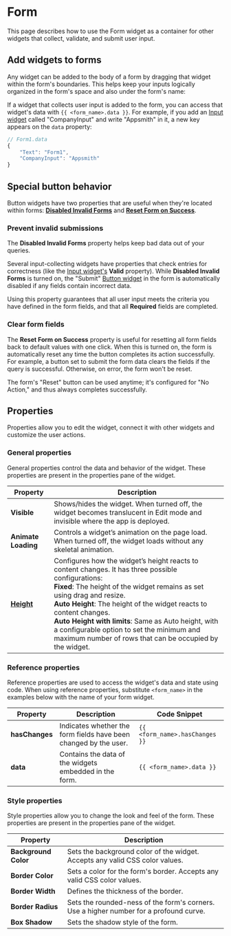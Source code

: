 # Form

This page describes how to use the Form widget as a container for other widgets that collect, validate, and submit user input.

<VideoEmbed host="youtube" videoId="UgpQ0ZOnzdg" title="How to use Form Widget" caption="How to use Form Widget"/>

## Add widgets to forms

Any widget can be added to the body of a form by dragging that widget within the form's boundaries. This helps keep your inputs logically organized in the form's space and also under the form's name:

If a widget that collects user input is added to the form, you can access that widget's data with `{{ <form_name>.data }}`. For example, if you add an [Input widget](/reference/widgets/input) called "CompanyInput" and write "Appsmith" in it, a new key appears on the `data` property:

```javascript
// Form1.data
{
	"Text": "Form1",
	"CompanyInput": "Appsmith"
}
```

## Special button behavior

Button widgets have two properties that are useful when they're located within forms: [**Disabled Invalid Forms**](#prevent-invalid-submissions) and [**Reset Form on Success**](#clear-form-fields).

### Prevent invalid submissions

The **Disabled Invalid Forms** property helps keep bad data out of your queries.

Several input-collecting widgets have properties that check entries for correctness (like the [Input widget's](/reference/widgets/input) **Valid** property). While **Disabled Invalid Forms** is turned on, the "Submit" [Button widget](/reference/widgets/button) in the form is automatically disabled if any fields contain incorrect data.

Using this property guarantees that all user input meets the criteria you have defined in the form fields, and that all **Required** fields are completed.

### Clear form fields

The **Reset Form on Success** property is useful for resetting all form fields back to default values with one click. When this is turned on, the form is automatically reset any time the button completes its action successfully. For example, a button set to submit the form data clears the fields if the query is successful. Otherwise, on error, the form won't be reset.

The form's "Reset" button can be used anytime; it's configured for "No Action," and thus always completes successfully.

## Properties

Properties allow you to edit the widget, connect it with other widgets and customize the user actions.

### General properties

General properties control the data and behavior of the widget. These properties are present in the properties pane of the widget.

| **Property**         | **Description**  |
| -------------------- | -----------------| 
| **Visible**          | Shows/hides the widget. When turned off, the widget becomes translucent in Edit mode and invisible where the app is deployed.  |
| **Animate Loading**  | Controls a widget’s animation on the page load. When turned off, the widget loads without any skeletal animation. |
| [**Height**](/reference/widgets#height) | Configures how the widget’s height reacts to content changes. It has three possible configurations:<br/>**Fixed**: The height of the widget remains as set using drag and resize.<br/>**Auto Height**: The height of the widget reacts to content changes.<br/>  **Auto Height with limits**: Same as Auto height, with a configurable option to set the minimum and maximum number of rows that can be occupied by the widget. |

### Reference properties

Reference properties are used to access the widget's data and state using code. When using reference properties, substitute `<form_name>` in the examples below with the name of your form widget.

| **Property**         | **Description**  | **Code Snippet** |
| -------------------- | ---------------- | ---------------- |
| **hasChanges**       | Indicates whether the form fields have been changed by the user. | `{{ <form_name>.hasChanges }}` |
| **data**             | Contains the data of the widgets embedded in the form. | `{{ <form_name>.data }}` |

### Style properties

Style properties allow you to change the look and feel of the form. These properties are present in the properties pane of the widget.

| **Property**         | **Description**  |
| -------------------- | -----------------|
| **Background Color** | Sets the background color of the widget. Accepts any valid CSS color values.  |
| **Border Color**     | Sets a color for the form's border. Accepts any valid CSS color values. |
| **Border Width**     | Defines the thickness of the border.  |
| **Border Radius**    | Sets the rounded-ness of the form's corners. Use a higher number for a profound curve. |
| **Box Shadow**       | Sets the shadow style of the form.  | 
